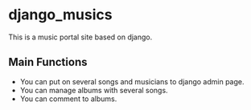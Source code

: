 # django_musics
This is a music portal site based on django.

## Main Functions
- You can put on several songs and musicians to django admin page.
- You can manage albums with several songs.
- You can comment to albums.
